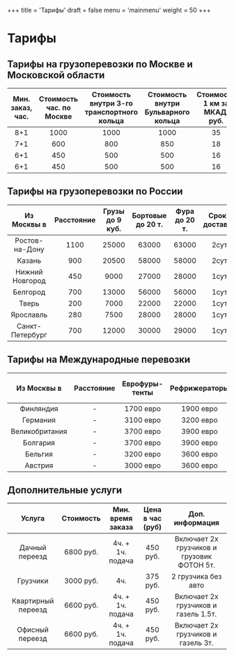 +++
title = 'Тарифы'
draft = false
menu = 'mainmenu'
weight = 50
+++

# Тарифы

## Тарифы на грузоперевозки по Москве и Московской области

|**Мин. заказ, час.**|**Стоимость час. по Москве**|**Стоимость внутри 3-го транспортного кольца**|**Стоимость внутри Бульварного кольца**|**Стоимость 1 км за МКАД, руб.**|**Ставка по межгороду, руб.**
|:-:	|:-:	|:-:	|:-:	|:-:	|:-:
|   8+1	|   1000|1000  	|1000  	|  35 	|45  
|   7+1	|   600	| 800  	| 850  	|  18 	|20 
|   6+1	|   450	| 500  	| 500  	|  16 	|18 
|   6+1	|   450	| 500  	| 500  	|  16 	|18 

## Тарифы на грузоперевозки по России

| **Из Москвы в** | **Расстояние** | **Грузы до 9 куб.** | **Бортовые до 20 т.** | **Фура до 20 т.** | **Сроки доставки** |
|:---------------:|:--------------:|:-------------------:|:---------------------:|:-----------------:|:------------------:|
| Ростов-на-Дону  | 1100           | 25000               | 63000                 | 63000             | 2сут               |
| Казань          | 900            | 20500               | 58000                 | 58000             | 2сут               |
| Нижний Новгород | 450            | 9000                | 27000                 | 28000             | 1сут               |
| Белгород        | 700            | 13000               | 56000                 | 56000             | 1сут               |
| Тверь           | 200            | 7000                | 22000                 | 22000             | 1сут               |
| Ярославль       | 280            | 7500                | 28000                 | 28000             | 1сут               |
| Санкт-Петербург | 700            | 12000               | 30000                 | 29000             | 1сут               |

## Тарифы на Международные перевозки

| **Из Москвы в** | **Расстояние** | **Еврофуры-тенты** | **Рефрижераторы** | **Сроки доставки** | **Контейнер 40 фунтовка** |
|:---------------:|:--------------:|:------------------:|:-----------------:|:------------------:|:-------------------------:|
| Финляндия       | -              | 1700 евро          | 1900 евро         | 3сут               | 1800 евро                 |
| Германия        | -              | 3100 евро          | 3200 евро         | 5сут               | 2900 евро                 |
| Великобритания  | -              | 3700 евро          | 3900 евро         | 9сут.              | 3800 евро                 |
| Болгария        | -              | 3700 евро          | 3900 евро         | 5сут               | 3500 евро                 |
| Бельгия         | -              | 3200 евро          | 3600 евро         | 7сут               | 3000 евро                 |
| Австрия         | -              | 3000 евро          | 3600 евро         | 7сут               | 2800 евро                 |

## Дополнительные услуги

| **Услуга**         | **Cтоимость** | **Мин. время заказа** | **Цена в час (руб)** | **Доп. информация**                        |
|:------------------:|:-------------:|:---------------------:|:--------------------:|:------------------------------------------:|
| Дачный переезд     | 6800 руб.     | 4ч. + 1ч. подача      | 450 руб.             | Включает 2х грузчиков и грузовик ФОТОН 5т. |
| Грузчики           | 3000 руб.     | 4ч.                   | 375 руб.             | 2 грузчика без авто                        |
| Квартирный переезд | 6600 руб.     | 4ч. + 1ч. подача      | 450 руб.             | Включает 2х грузчиков и газель 1.5т.       |
| Офисный переезд    | 6600 руб.     | 4ч. + 1ч. подача      | 450 руб.             | Включает 2х грузчиков и газель 3т.         |

